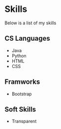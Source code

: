 # Skills

Below is a list of my skills

## CS Languages
- Java
- Python
- HTML
- CSS

## Framworks
- Bootstrap

## Soft Skills
- Transparent
